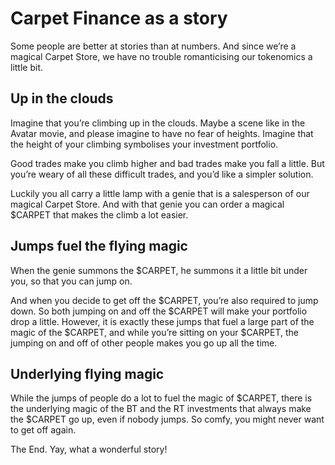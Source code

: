 # Carpet Finance as a story

Some people are better at stories than at numbers. And since we’re a magical Carpet Store, we have no trouble romanticising our tokenomics a little bit.

## Up in the clouds

Imagine that you’re climbing up in the clouds. Maybe a scene like in the Avatar movie, and please imagine to have no fear of heights. Imagine that the height of your climbing symbolises your investment portfolio.

Good trades make you climb higher and bad trades make you fall a little. But you’re weary of all these difficult trades, and you’d like a simpler solution.

Luckily you all carry a little lamp with a genie that is a salesperson of our magical Carpet Store. And with that genie you can order a magical $CARPET that makes the climb a lot easier.

## Jumps fuel the flying magic

When the genie summons the $CARPET, he summons it a little bit under you, so that you can jump on.

And when you decide to get off the $CARPET, you’re also required to jump down. So both jumping on and off the $CARPET will make your portfolio drop a little. However, it is exactly these jumps that fuel a large part of the magic of the $CARPET, and while you’re sitting on your $CARPET, the jumping on and off of other people makes you go up all the time.

## Underlying flying magic

While the jumps of people do a lot to fuel the magic of $CARPET, there is the underlying magic of the BT and the RT investments that always make the $CARPET go up, even if nobody jumps. So comfy,
you might never want to get off again.

The End. Yay, what a wonderful story!
